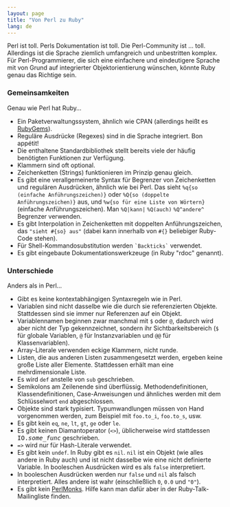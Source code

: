 ```yaml
---
layout: page
title: "Von Perl zu Ruby"
lang: de
---
```


Perl ist toll. Perls Dokumentation ist toll. Die Perl-Community ist …
toll. Allerdings ist die Sprache ziemlich umfangreich und unbestritten
komplex. Für Perl-Programmierer, die sich eine einfachere und
eindeutigere Sprache mit von Grund auf integrierter Objektorientierung
wünschen, könnte Ruby genau das Richtige sein.

### Gemeinsamkeiten

Genau wie Perl hat Ruby…

* Ein Paketverwaltungssystem, ähnlich wie CPAN
  (allerdings heißt es [RubyGems][1]).
* Reguläre Ausdrücke (Regexes) sind in die Sprache integriert. Bon appétit!
* Die enthaltene Standardbibliothek stellt bereits viele der häufig
  benötigten Funktionen zur Verfügung.
* Klammern sind oft optional.
* Zeichenketten (Strings) funktionieren im Prinzip genau gleich.
* Es gibt eine verallgemeinerte Syntax für Begrenzer von Zeichenketten
  und regulären Ausdrücken, ähnlich wie bei Perl.
  Das sieht `%q{so (einfache Anführungszeichen)}`
  oder `%Q{so (doppelte Anführungszeichen)}` aus,
  und `%w{so für eine Liste von Wörtern}` (einfache Anführungszeichen).
  Man `%Q|kann|` `%Q(auch)` `%Q^andere^` Begrenzer verwenden.
* Es gibt Interpolation in Zeichenketten mit doppelten Anführungszeichen,
  das `"sieht #{so} aus"` (dabei kann innerhalb von `#{}` beliebiger
  Ruby-Code stehen).
* Für Shell-Kommandosubstitution werden `` `Backticks` `` verwendet.
* Es gibt eingebaute Dokumentationswerkzeuge (in Ruby "rdoc" genannt).

### Unterschiede

Anders als in Perl…

* Gibt es keine kontextabhängigen Syntaxregeln wie in Perl.
* Variablen sind nicht dasselbe wie die durch sie referenzierten Objekte.
  Stattdessen sind sie immer nur Referenzen auf ein Objekt.
* Variablennamen beginnen zwar manchmal mit `$` oder `@`, dadurch wird
  aber nicht der Typ gekennzeichnet, sondern ihr Sichtbarkeitsbereich
  (`$` für globale Variablen, `@` für Instanzvariablen und
  `@@` für Klassenvariablen).
* Array-Literale verwenden eckige Klammern, nicht runde.
* Listen, die aus anderen Listen zusammengesetzt werden, ergeben keine
  große Liste aller Elemente.
  Stattdessen erhält man eine mehrdimensionale Liste.
* Es wird `def` anstelle von `sub` geschrieben.
* Semikolons am Zeilenende sind überflüssig.
  Methodendefinitionen, Klassendefinitionen, Case-Anweisungen
  und ähnliches werden mit dem Schlüsselwort `end` abgeschlossen.
* Objekte sind stark typisiert. Typumwandlungen müssen von Hand
  vorgenommen werden, zum Beispiel mit `foo.to_i`, `foo.to_s`, usw.
* Es gibt kein `eq`, `ne`, `lt`, `gt`, `ge` oder `le`.
* Es gibt keinen Diamantoperator (`<>`),
  üblicherweise wird stattdessen <tt>IO.*some\_func*</tt> geschrieben.
* `=>` wird nur für Hash-Literale verwendet.
* Es gibt kein `undef`. In Ruby gibt es `nil`.
  `nil` ist ein Objekt (wie alles andere in Ruby auch) und
  ist nicht dasselbe wie eine nicht definierte Variable.
  In booleschen Ausdrücken wird es als `false` interpretiert.
* In booleschen Ausdrücken werden nur `false` und `nil` als falsch
  interpretiert. Alles andere ist wahr (einschließlich `0`, `0.0` und `"0"`).
* Es gibt kein [PerlMonks][2].
  Hilfe kann man dafür aber in der Ruby-Talk-Mailingliste finden.



[1]: http://docs.rubygems.org/
[2]: http://www.perlmonks.org/
